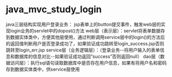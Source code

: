 # java_mvc_study_login
java三层结构实现用户登录业务：
	jsp表单上的button提交事件，触发web层的实现login业务的servlet中的dopost()方法
	web层（表示层）：servlet将表单数据存到数据实体类中，方便其他层使用，通过判断调用service层中的login()的方法后的返回值判断用户是否登录成功了，如果验证成功跳转至login_success.jsp否则跳转至login_err.jsp
	service层（业务逻辑层）：（登录业务--将用户输入的表单信息和数据库的信息对比--如果验证成功返回“success”否则返回null）
	dao层（数据访问层）：执行sql语句读取数据库中是否存在用户信息，如果有将用户名和密码存到数据实体类中，供service层使用
